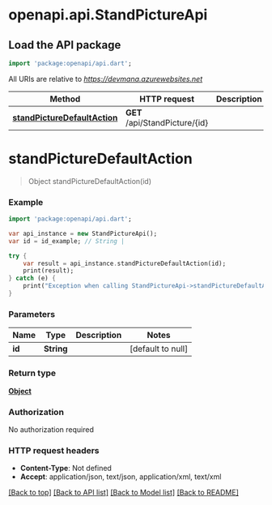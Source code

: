 # openapi.api.StandPictureApi

## Load the API package
```dart
import 'package:openapi/api.dart';
```

All URIs are relative to *https://devmana.azurewebsites.net*

Method | HTTP request | Description
------------- | ------------- | -------------
[**standPictureDefaultAction**](StandPictureApi.md#standPictureDefaultAction) | **GET** /api/StandPicture/{id} | 


# **standPictureDefaultAction**
> Object standPictureDefaultAction(id)



### Example 
```dart
import 'package:openapi/api.dart';

var api_instance = new StandPictureApi();
var id = id_example; // String | 

try { 
    var result = api_instance.standPictureDefaultAction(id);
    print(result);
} catch (e) {
    print("Exception when calling StandPictureApi->standPictureDefaultAction: $e\n");
}
```

### Parameters

Name | Type | Description  | Notes
------------- | ------------- | ------------- | -------------
 **id** | **String**|  | [default to null]

### Return type

[**Object**](Object.md)

### Authorization

No authorization required

### HTTP request headers

 - **Content-Type**: Not defined
 - **Accept**: application/json, text/json, application/xml, text/xml

[[Back to top]](#) [[Back to API list]](../README.md#documentation-for-api-endpoints) [[Back to Model list]](../README.md#documentation-for-models) [[Back to README]](../README.md)

